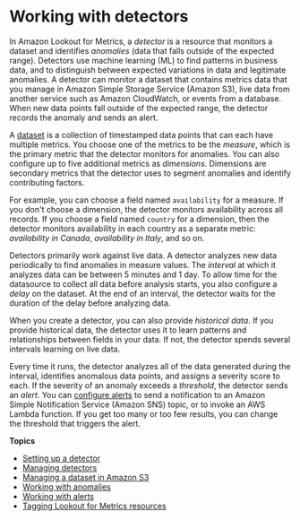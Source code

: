 # Working with detectors<a name="lookoutmetrics-detectors"></a>

In Amazon Lookout for Metrics, a *detector* is a resource that monitors a dataset and identifies *anomalies* \(data that falls outside of the expected range\)\. Detectors use machine learning \(ML\) to find patterns in business data, and to distinguish between expected variations in data and legitimate anomalies\. A detector can monitor a dataset that contains metrics data that you manage in Amazon Simple Storage Service \(Amazon S3\), live data from another service such as Amazon CloudWatch, or events from a database\. When new data points fall outside of the expected range, the detector records the anomaly and sends an alert\.

A [dataset](detectors-dataset.md) is a collection of timestamped data points that can each have multiple metrics\. You choose one of the metrics to be the *measure*, which is the primary metric that the detector monitors for anomalies\. You can also configure up to five additional metrics as *dimensions*\. Dimensions are secondary metrics that the detector uses to segment anomalies and identify contributing factors\.

For example, you can choose a field named `availability` for a measure\. If you don't choose a dimension, the detector monitors availability across all records\. If you choose a field named `country` for a dimension, then the detector monitors availability in each country as a separate metric: *availability in Canada*, *availability in Italy*, and so on\.

Detectors primarily work against live data\. A detector analyzes new data periodically to find anomalies in measure values\. The *interval* at which it analyzes data can be between 5 minutes and 1 day\. To allow time for the datasource to collect all data before analysis starts, you also configure a *delay* on the dataset\. At the end of an interval, the detector waits for the duration of the delay before analyzing data\.

When you create a detector, you can also provide *historical data*\. If you provide historical data, the detector uses it to learn patterns and relationships between fields in your data\. If not, the detector spends several intervals learning on live data\.

Every time it runs, the detector analyzes all of the data generated during the interval, identifies anomalous data points, and assigns a severity score to each\. If the severity of an anomaly exceeds a *threshold*, the detector sends an *alert*\. You can [configure alerts](detectors-alerts.md) to send a notification to an Amazon Simple Notification Service \(Amazon SNS\) topic, or to invoke an AWS Lambda function\. If you get too many or too few results, you can change the threshold that triggers the alert\.

**Topics**
+ [Setting up a detector](detectors-setup.md)
+ [Managing detectors](detectors-manage.md)
+ [Managing a dataset in Amazon S3](detectors-dataset.md)
+ [Working with anomalies](detectors-anomalies.md)
+ [Working with alerts](detectors-alerts.md)
+ [Tagging Lookout for Metrics resources](detectors-tags.md)